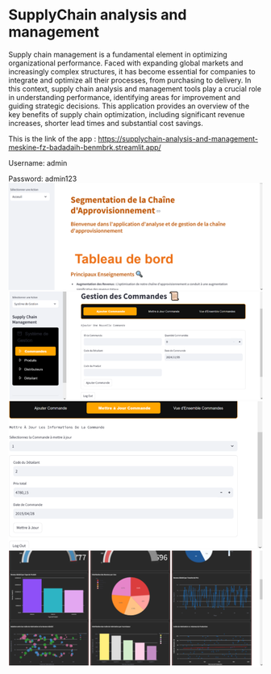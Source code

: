 # SupplyChain analysis and management
Supply chain management is a fundamental element in optimizing organizational performance. Faced with expanding global markets and increasingly complex structures, it has become essential for companies to integrate and optimize all their processes, from purchasing to delivery. In this context, supply chain analysis and management tools play a crucial role in understanding performance, identifying areas for improvement and guiding strategic decisions.
This application provides an overview of the key benefits of supply chain optimization, including significant revenue increases, shorter lead times and substantial cost savings.


This is the link of the app : https://supplychain-analysis-and-management-meskine-fz-badadaih-benmbrk.streamlit.app/

Username: admin

Password: admin123
![My Logo](images/1.png)
![My Logo](images/2.png)
![My Logo](images/3.png)
![My Logo](images/4.png)

